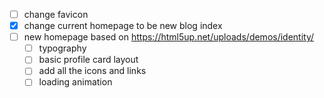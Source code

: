 - [ ] change favicon
- [x] change current homepage to be new blog index
- [ ] new homepage based on https://html5up.net/uploads/demos/identity/
    - [ ] typography
    - [ ] basic profile card layout
    - [ ] add all the icons and links
    - [ ] loading animation
